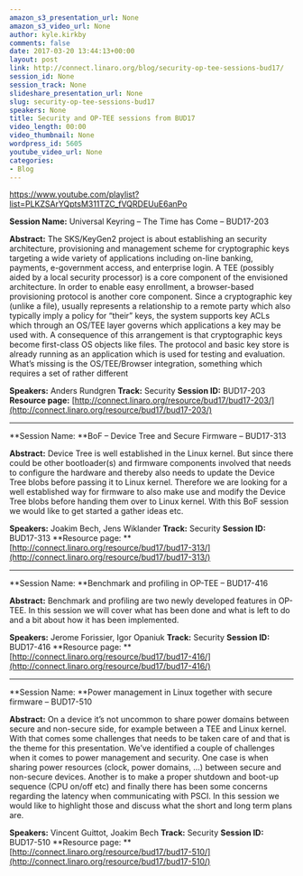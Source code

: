 ```yaml
---
amazon_s3_presentation_url: None
amazon_s3_video_url: None
author: kyle.kirkby
comments: false
date: 2017-03-20 13:44:13+00:00
layout: post
link: http://connect.linaro.org/blog/security-op-tee-sessions-bud17/
session_id: None
session_track: None
slideshare_presentation_url: None
slug: security-op-tee-sessions-bud17
speakers: None
title: Security and OP-TEE sessions from BUD17
video_length: 00:00
video_thumbnail: None
wordpress_id: 5605
youtube_video_url: None
categories:
- Blog
---
```


https://www.youtube.com/playlist?list=PLKZSArYQptsM311TZC_fVQRDEUuE6anPo

**Session Name:** Universal Keyring – The Time has Come – BUD17-203

**Abstract:**
The SKS/KeyGen2 project is about establishing an security architecture, provisioning and management scheme for cryptographic keys targeting a wide variety of applications including on-line banking, payments, e-government access, and enterprise login. A TEE (possibly aided by a local security processor) is a core component of the envisioned architecture. In order to enable easy enrollment, a browser-based provisioning protocol is another core component. Since a cryptographic key (unlike a file), usually represents a relationship to a remote party which also typically imply a policy for “their” keys, the system supports key ACLs which through an OS/TEE layer governs which applications a key may be used with. A consequence of this arrangement is that cryptographic keys become first-class OS objects like files. The protocol and basic key store is already running as an application which is used for testing and evaluation. What’s missing is the OS/TEE/Browser integration, something which requires a set of rather different

**Speakers:** Anders Rundgren
**Track:** Security
**Session ID:** BUD17-203
**Resource page:** [http://connect.linaro.org/resource/bud17/bud17-203/](http://connect.linaro.org/resource/bud17/bud17-203/)



* * *



**Session Name: **BoF – Device Tree and Secure Firmware – BUD17-313

**Abstract:**
Device Tree is well established in the Linux kernel. But since there could be other bootloader(s) and firmware components involved that needs to configure the hardware and thereby also needs to update the Device Tree blobs before passing it to Linux kernel. Therefore we are looking for a well established way for firmware to also make use and modify the Device Tree blobs before handing them over to Linux kernel. With this BoF session we would like to get started a gather ideas etc.

**Speakers:** Joakim Bech, Jens Wiklander
**Track:** Security
**Session ID:** BUD17-313
**Resource page: **[http://connect.linaro.org/resource/bud17/bud17-313/](http://connect.linaro.org/resource/bud17/bud17-313/)



* * *



**Session Name: **Benchmark and profiling in OP-TEE – BUD17-416

**Abstract:**
Benchmark and profiling are two newly developed features in OP-TEE. In this session we will cover what has been done and what is left to do and a bit about how it has been implemented.

**Speakers:** Jerome Forissier, Igor Opaniuk
**Track:** Security
**Session ID:** BUD17-416
**Resource page: **[http://connect.linaro.org/resource/bud17/bud17-416/](http://connect.linaro.org/resource/bud17/bud17-416/)



* * *



**Session Name: **Power management in Linux together with secure firmware – BUD17-510

**Abstract:**
On a device it’s not uncommon to share power domains between secure and non-secure side, for example between a TEE and Linux kernel. With that comes some challenges that needs to be taken care of and that is the theme for this presentation. We’ve identified a couple of challenges when it comes to power management and security. One case is when sharing power resources (clock, power domains, …) between secure and non-secure devices. Another is to make a proper shutdown and boot-up sequence (CPU on/off etc) and finally there has been some concerns regarding the latency when communicating with PSCI. In this session we would like to highlight those and discuss what the short and long term plans are.

**Speakers:** Vincent Guittot, Joakim Bech
**Track:** Security
**Session ID:** BUD17-510
**Resource page: **[http://connect.linaro.org/resource/bud17/bud17-510/](http://connect.linaro.org/resource/bud17/bud17-510/)

